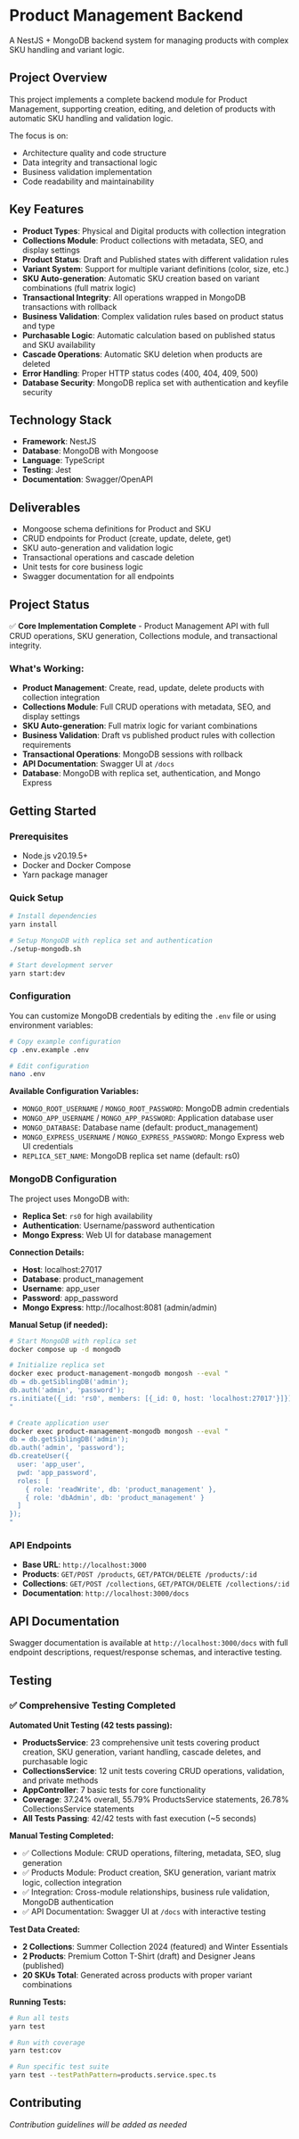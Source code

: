 # Product Management Backend

A NestJS + MongoDB backend system for managing products with complex SKU handling and variant logic.

## Project Overview

This project implements a complete backend module for Product Management, supporting creation, editing, and deletion of products with automatic SKU handling and validation logic.

The focus is on:
- Architecture quality and code structure
- Data integrity and transactional logic
- Business validation implementation
- Code readability and maintainability

## Key Features

- **Product Types**: Physical and Digital products with collection integration
- **Collections Module**: Product collections with metadata, SEO, and display settings
- **Product Status**: Draft and Published states with different validation rules
- **Variant System**: Support for multiple variant definitions (color, size, etc.)
- **SKU Auto-generation**: Automatic SKU creation based on variant combinations (full matrix logic)
- **Transactional Integrity**: All operations wrapped in MongoDB transactions with rollback
- **Business Validation**: Complex validation rules based on product status and type
- **Purchasable Logic**: Automatic calculation based on published status and SKU availability
- **Cascade Operations**: Automatic SKU deletion when products are deleted
- **Error Handling**: Proper HTTP status codes (400, 404, 409, 500)
- **Database Security**: MongoDB replica set with authentication and keyfile security

## Technology Stack

- **Framework**: NestJS
- **Database**: MongoDB with Mongoose
- **Language**: TypeScript
- **Testing**: Jest
- **Documentation**: Swagger/OpenAPI

## Deliverables

- Mongoose schema definitions for Product and SKU
- CRUD endpoints for Product (create, update, delete, get)
- SKU auto-generation and validation logic
- Transactional operations and cascade deletion
- Unit tests for core business logic
- Swagger documentation for all endpoints

## Project Status

✅ **Core Implementation Complete** - Product Management API with full CRUD operations, SKU generation, Collections module, and transactional integrity.

### What's Working:
- **Product Management**: Create, read, update, delete products with collection integration
- **Collections Module**: Full CRUD operations with metadata, SEO, and display settings
- **SKU Auto-generation**: Full matrix logic for variant combinations
- **Business Validation**: Draft vs published product rules with collection requirements
- **Transactional Operations**: MongoDB sessions with rollback
- **API Documentation**: Swagger UI at `/docs`
- **Database**: MongoDB with replica set, authentication, and Mongo Express

## Getting Started

### Prerequisites
- Node.js v20.19.5+
- Docker and Docker Compose
- Yarn package manager

### Quick Setup
```bash
# Install dependencies
yarn install

# Setup MongoDB with replica set and authentication
./setup-mongodb.sh

# Start development server
yarn start:dev
```

### Configuration
You can customize MongoDB credentials by editing the `.env` file or using environment variables:

```bash
# Copy example configuration
cp .env.example .env

# Edit configuration
nano .env
```

**Available Configuration Variables:**
- `MONGO_ROOT_USERNAME` / `MONGO_ROOT_PASSWORD`: MongoDB admin credentials
- `MONGO_APP_USERNAME` / `MONGO_APP_PASSWORD`: Application database user
- `MONGO_DATABASE`: Database name (default: product_management)
- `MONGO_EXPRESS_USERNAME` / `MONGO_EXPRESS_PASSWORD`: Mongo Express web UI credentials
- `REPLICA_SET_NAME`: MongoDB replica set name (default: rs0)

### MongoDB Configuration

The project uses MongoDB with:
- **Replica Set**: `rs0` for high availability
- **Authentication**: Username/password authentication
- **Mongo Express**: Web UI for database management

**Connection Details:**
- **Host**: localhost:27017
- **Database**: product_management
- **Username**: app_user
- **Password**: app_password
- **Mongo Express**: http://localhost:8081 (admin/admin)

**Manual Setup (if needed):**
```bash
# Start MongoDB with replica set
docker compose up -d mongodb

# Initialize replica set
docker exec product-management-mongodb mongosh --eval "
db = db.getSiblingDB('admin');
db.auth('admin', 'password');
rs.initiate({_id: 'rs0', members: [{_id: 0, host: 'localhost:27017'}]});
"

# Create application user
docker exec product-management-mongodb mongosh --eval "
db = db.getSiblingDB('admin');
db.auth('admin', 'password');
db.createUser({
  user: 'app_user',
  pwd: 'app_password',
  roles: [
    { role: 'readWrite', db: 'product_management' },
    { role: 'dbAdmin', db: 'product_management' }
  ]
});
"
```

### API Endpoints
- **Base URL**: `http://localhost:3000`
- **Products**: `GET/POST /products`, `GET/PATCH/DELETE /products/:id`
- **Collections**: `GET/POST /collections`, `GET/PATCH/DELETE /collections/:id`
- **Documentation**: `http://localhost:3000/docs`

## API Documentation

Swagger documentation is available at `http://localhost:3000/docs` with full endpoint descriptions, request/response schemas, and interactive testing.

## Testing

### ✅ **Comprehensive Testing Completed**

**Automated Unit Testing (42 tests passing):**
- **ProductsService**: 23 comprehensive unit tests covering product creation, SKU generation, variant handling, cascade deletes, and purchasable logic
- **CollectionsService**: 12 unit tests covering CRUD operations, validation, and private methods  
- **AppController**: 7 basic tests for core functionality
- **Coverage**: 37.24% overall, 55.79% ProductsService statements, 26.78% CollectionsService statements
- **All Tests Passing**: 42/42 tests with fast execution (~5 seconds)

**Manual Testing Completed:**
- ✅ Collections Module: CRUD operations, filtering, metadata, SEO, slug generation
- ✅ Products Module: Product creation, SKU generation, variant matrix logic, collection integration
- ✅ Integration: Cross-module relationships, business rule validation, MongoDB authentication
- ✅ API Documentation: Swagger UI at `/docs` with interactive testing

**Test Data Created:**
- **2 Collections**: Summer Collection 2024 (featured) and Winter Essentials
- **2 Products**: Premium Cotton T-Shirt (draft) and Designer Jeans (published)
- **20 SKUs Total**: Generated across products with proper variant combinations

**Running Tests:**
```bash
# Run all tests
yarn test

# Run with coverage
yarn test:cov

# Run specific test suite
yarn test --testPathPattern=products.service.spec.ts
```

## Contributing

*Contribution guidelines will be added as needed*
